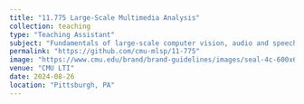 ```yaml
---
title: "11.775 Large-Scale Multimedia Analysis"
collection: teaching
type: "Teaching Assistant"
subject: "Fundamentals of large-scale computer vision, audio and speech processing, multi-media files and streaming, multi-modal signal processing, video retrieval, semantics, and text (possibly also: speech, music) generation."
permalink: "https://github.com/cmu-mlsp/11-775"
image: "https://www.cmu.edu/brand/brand-guidelines/images/seal-4c-600x600-min.jpg" 
venue: "CMU LTI"
date: 2024-08-26
location: "Pittsburgh, PA"
---
```

